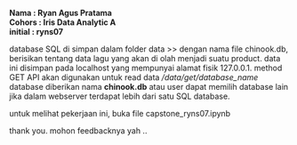 **Nama : Ryan Agus Pratama  
Cohors : Iris Data Analytic A  
initial : ryns07**  


database SQL di simpan dalam folder data >> dengan nama file chinook.db, berisikan tentang data lagu yang akan di olah menjadi suatu product. data ini disimpan pada localhost yang mempunyai alamat fisik 127.0.0.1. method GET API akan digunakan untuk read data */data/get/database_name* database diberikan nama **chinook.db** atau user dapat memilih database lain jika dalam webserver  terdapat lebih dari satu SQL database.

untuk melihat pekerjaan ini, buka file capstone_ryns07.ipynb

thank you.
mohon feedbacknya yah ..

